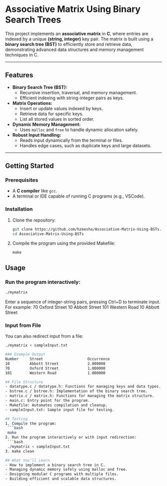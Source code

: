 # Associative Matrix Using Binary Search Trees

This project implements an **associative matrix** in **C**, where entries are indexed by a unique **(string, integer)** key pair. The matrix is built using a **binary search tree (BST)** to efficiently store and retrieve data, demonstrating advanced data structures and memory management techniques in C.

---

## Features
- **Binary Search Tree (BST):**
  - Recursive insertion, traversal, and memory management.
  - Efficient indexing with string-integer pairs as keys.
- **Matrix Operations:**
  - Insert or update values indexed by keys.
  - Retrieve data for specific keys.
  - List all stored values in sorted order.
- **Dynamic Memory Management:**
  - Uses `malloc` and `free` to handle dynamic allocation safely.
- **Robust Input Handling:**
  - Reads input dynamically from the terminal or files.
  - Handles edge cases, such as duplicate keys and large datasets.

---

## Getting Started

### Prerequisites
- A **C compiler** like `gcc`.
- A terminal or IDE capable of running C programs (e.g., VSCode).

### Installation
1. Clone the repository:
   ```bash
   git clone https://github.com/hzeesha/Associative-Matrix-Using-BSTs.git
   cd Associative-Matrix-Using-BSTs
2. Compile the program using the provided Makefile:
   ```bach
   make

## Usage

### Run the program interactively:
  ```bash
  ./mymatrix
  ```
  Enter a sequence of integer-string pairs, pressing Ctrl+D to terminate input. For example:
  70 Oxford Street
  10 Abbott Street
  101 Western Road
  10 Abbott Street

### Input from File
  You can also redirect input from a file:
  ```bash
  ./mymatrix < sampleInput.txt
  
### Example Output
  Number     Street                    Occurrence
  10         Abbott Street             2.000000
  70         Oxford Street             1.000000
  101        Western Road              1.000000

## File Structure
- datatype.c / datatype.h: Functions for managing keys and data types.
- bstree.c / bstree.h: Implementation of the binary search tree.
- matrix.c / matrix.h: Functions for managing the matrix structure.
- main.c: Entry point for the program.
- Makefile: Automates compilation and cleanup.
- sampleInput.txt: Sample input file for testing.

## Testing
1. Compile the program:
   ```bash
   make 
2. Run the program interactively or with input redirection:
   ```bash
   ./mymatrix < sampleInput.txt
3. make clean

## What You’ll Learn
- How to implement a binary search tree in C.
- Managing dynamic memory safely using malloc and free.
- Designing modular C programs with multiple files.
- Building efficient and scalable data structures.
